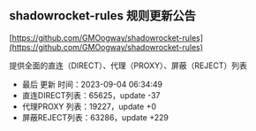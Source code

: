 ## shadowrocket-rules 规则更新公告

[https://github.com/GMOogway/shadowrocket-rules](https://github.com/GMOogway/shadowrocket-rules)

提供全面的直连（DIRECT）、代理（PROXY）、屏蔽（REJECT）列表
- 最后 更新 时间：2023-09-04 06:34:49
- 直连DIRECT列表：65625，update -37
- 代理PROXY 列表：19227，update +0
- 屏蔽REJECT列表：63286，update +229
